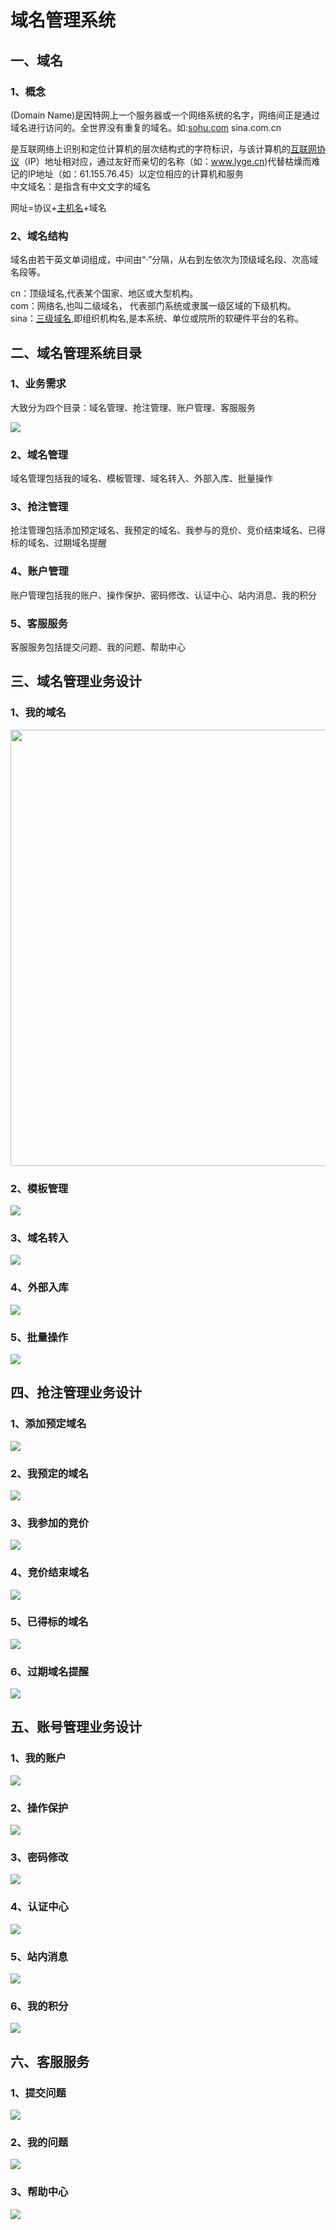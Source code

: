 # 域名管理系统

## 一、域名

### 1、概念

(Domain Name)是因特网上一个服务器或一个网络系统的名字，网络间正是通过域名进行访问的。全世界没有重复的域名。如:[sohu.com](https://baike.sogou.com/lemma/ShowInnerLink.htm?lemmaId=17280&ss_c=ssc.citiao.link) sina.com.cn

是互联网络上识别和定位计算机的层次结构式的字符标识，与该计算机的[互联网协议](https://baike.sogou.com/lemma/ShowInnerLink.htm?lemmaId=40950&ss_c=ssc.citiao.link)（IP）地址相对应，通过友好而亲切的名称（如：www.lyge.cn)代替枯燥而难记的IP地址（如：61.155.76.45）以定位相应的计算机和服务  
中文域名：是指含有中文文字的域名

网址=协议+[主机名](https://baike.sogou.com/lemma/ShowInnerLink.htm?lemmaId=7536474&ss_c=ssc.citiao.link)+域名

### 2、域名结构

域名由若干英文单词组成，中间由“·”分隔，从右到左依次为顶级域名段、次高域名段等。

cn：顶级域名,代表某个国家、地区或大型机构。  
com：网络名,也叫二级域名， 代表部门系统或隶属一级区域的下级机构。  
sina：[三级域名](https://baike.sogou.com/lemma/ShowInnerLink.htm?lemmaId=35341&ss_c=ssc.citiao.link),即组织机构名,是本系统、单位或院所的软硬件平台的名称。

## 二、域名管理系统目录

### 1、业务需求

大致分为四个目录：域名管理、抢注管理、账户管理、客服服务

![](./img/域名管理系统/域名管理系统1.png)

### 2、域名管理

域名管理包括我的域名、模板管理、域名转入、外部入库、批量操作

### 3、抢注管理

抢注管理包括添加预定域名、我预定的域名、我参与的竞价、竞价结束域名、已得标的域名、过期域名提醒

### 4、账户管理

账户管理包括我的账户、操作保护、密码修改、认证中心、站内消息、我的积分

### 5、客服服务

客服服务包括提交问题、我的问题、帮助中心

## 三、域名管理业务设计

### 1、我的域名

<img title="" src="./img/域名管理系统/域名管理系统2.png" alt="" data-align="center" width="698">

### 2、模板管理

![](./img/域名管理系统/域名管理系统3.png)

### 3、域名转入

![](./img/域名管理系统/域名管理系统4.png)

### 4、外部入库

![](./img/域名管理系统/域名管理系统5.png)

### 5、批量操作

![](./img/域名管理系统/域名管理系统6.png)

## 四、抢注管理业务设计

### 1、添加预定域名

![](./img/域名管理系统/添加预定域名.png)

### 2、我预定的域名

![](./img/域名管理系统/我预定的域名.png)

### 3、我参加的竞价

![](./img/域名管理系统/我参加的竞价.png)

### 4、竞价结束域名

![](./img/域名管理系统/竞价结束域名.png)

### 5、已得标的域名

![](./img/域名管理系统/已得标的域名.png)

### 6、过期域名提醒

![](./img/域名管理系统/过期域名提醒.png)

## 五、账号管理业务设计

### 1、我的账户

![](./img/域名管理系统/我的账户.png)

### 2、操作保护

![](./img/域名管理系统/操作保护.png)

### 3、密码修改

![](./img/域名管理系统/密码修改.png)

### 4、认证中心

![](./img/域名管理系统/认证中心.png)

### 5、站内消息

![](./img/域名管理系统/站内消息.png)

### 6、我的积分

![](./img/域名管理系统/我的积分.png)

## 六、客服服务

### 1、提交问题

![](./img/域名管理系统/提交问题.png)

### 2、我的问题

![](./img/域名管理系统/我的问题.png)

### 3、帮助中心

![](./img/域名管理系统/帮助中心.png)
